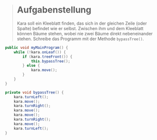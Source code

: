 > # Aufgabenstellung
>
> Kara soll ein Kleeblatt finden, das sich in der gleichen Zeile (oder Spalte) befindet wie er selbst.
> Zwischen ihm und dem Kleeblatt können Bäume stehen, wobei nie zwei Bäume direkt nebeneinander stehen.
> Schreibe das Programm mit der Methode `bypassTree()`.
>

```Java
public void myMainProgram() {
    while (!kara.onLeaf()) {
        if (kara.treeFront()) {
            this.bypassTree();
        } else {
            kara.move();
        }
    }
}

private void bypassTree() {
    kara.turnLeft();
    kara.move();
    kara.turnRight();
    kara.move();
    kara.move();
    kara.turnRight();
    kara.move();
    kara.turnLeft();
}
```
